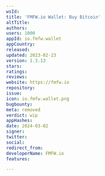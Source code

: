 ```yaml
---
wsId: 
title: 'FMFW.io Wallet: Buy Bitcoin'
altTitle: 
authors: 
users: 1000
appId: io.fmfw.wallet
appCountry: 
released: 
updated: 2023-02-23
version: 1.3.13
stars: 
ratings: 
reviews: 
website: https://fmfw.io
repository: 
issue: 
icon: io.fmfw.wallet.png
bugbounty: 
meta: removed
verdict: wip
appHashes: 
date: 2024-03-02
signer: 
twitter: 
social: 
redirect_from: 
developerName: FMFW.io
features: 

---
```



